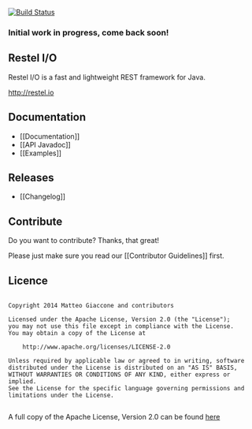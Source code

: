 [![Build Status](https://travis-ci.org/mgiaccone/restelio.svg?branch=develop)](https://travis-ci.org/mgiaccone/restelio)

### Initial work in progress, come back soon!

## Restel I/O

Restel I/O is a fast and lightweight REST framework for Java. 

http://restel.io

<!--
I know you're thinking "Oh dear... another one!", well.. YES! The development started 
-->

## Documentation

* [[Documentation]]
* [[API Javadoc]]
* [[Examples]]

## Releases
* [[Changelog]]

## Contribute

Do you want to contribute? Thanks, that great! 

Please just make sure you read our [[Contributor Guidelines]] first.

## Licence

```

Copyright 2014 Matteo Giaccone and contributors

Licensed under the Apache License, Version 2.0 (the "License");
you may not use this file except in compliance with the License.
You may obtain a copy of the License at

    http://www.apache.org/licenses/LICENSE-2.0

Unless required by applicable law or agreed to in writing, software
distributed under the License is distributed on an "AS IS" BASIS,
WITHOUT WARRANTIES OR CONDITIONS OF ANY KIND, either express or implied.
See the License for the specific language governing permissions and
limitations under the License.


```

A full copy of the Apache License, Version 2.0 can be found [here](http://www.apache.org/licenses/LICENSE-2.0)

<!--
http://semver.org/
netty.io
http://danielkummer.github.io/git-flow-cheatsheet/
-->
